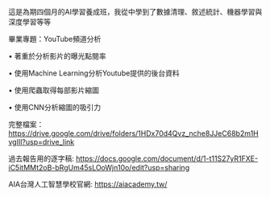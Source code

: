 這是為期四個月的AI學習養成班，我從中學到了數據清理、敘述統計、機器學習與深度學習等等

畢業專題：YouTube頻道分析

• 著重於分析影片的曝光點閱率

• 使用Machine Learning分析Youtube提供的後台資料

• 使用爬蟲取得每部影片縮圖

• 使用CNN分析縮圖的吸引力

完整檔案：
https://drive.google.com/drive/folders/1HDx70d4Qvz_nche8JJeC68b2m1HvgIIl?usp=drive_link

過去報告用的逐字稿:
https://docs.google.com/document/d/1-t11S27yR1FXE-iC5itMMt2oB-bRgUm45sLOoWjn10o/edit?usp=sharing

AIA台灣人工智慧學校官網:
https://aiacademy.tw/
